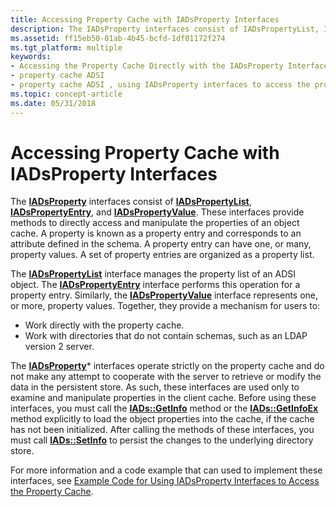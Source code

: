 ```yaml
---
title: Accessing Property Cache with IADsProperty Interfaces
description: The IADsProperty interfaces consist of IADsPropertyList, IADsPropertyEntry, and IADsPropertyValue.
ms.assetid: ff15eb50-01ab-4b45-bcfd-1df01172f274
ms.tgt_platform: multiple
keywords:
- Accessing the Property Cache Directly with the IADsProperty Interfaces ADSI
- property cache ADSI
- property cache ADSI , using IADsProperty interfaces to access the property cache
ms.topic: concept-article
ms.date: 05/31/2018
---
```


# Accessing Property Cache with IADsProperty Interfaces

The [**IADsProperty**](/windows/desktop/api/Iads/nn-iads-iadsproperty) interfaces consist of [**IADsPropertyList**](/windows/desktop/api/Iads/nn-iads-iadspropertylist), [**IADsPropertyEntry**](/windows/desktop/api/Iads/nn-iads-iadspropertyentry), and [**IADsPropertyValue**](/windows/desktop/api/Iads/nn-iads-iadspropertyvalue). These interfaces provide methods to directly access and manipulate the properties of an object cache. A property is known as a property entry and corresponds to an attribute defined in the schema. A property entry can have one, or many, property values. A set of property entries are organized as a property list.

The [**IADsPropertyList**](/windows/desktop/api/Iads/nn-iads-iadspropertylist) interface manages the property list of an ADSI object. The [**IADsPropertyEntry**](/windows/desktop/api/Iads/nn-iads-iadspropertyentry) interface performs this operation for a property entry. Similarly, the [**IADsPropertyValue**](/windows/desktop/api/Iads/nn-iads-iadspropertyvalue) interface represents one, or more, property values. Together, they provide a mechanism for users to:

-   Work directly with the property cache.
-   Work with directories that do not contain schemas, such as an LDAP version 2 server.

The [**IADsProperty**](/windows/desktop/api/Iads/nn-iads-iadsproperty)\* interfaces operate strictly on the property cache and do not make any attempt to cooperate with the server to retrieve or modify the data in the persistent store. As such, these interfaces are used only to examine and manipulate properties in the client cache. Before using these interfaces, you must call the [**IADs::GetInfo**](/windows/desktop/api/Iads/nf-iads-iads-getinfo) method or the [**IADs::GetInfoEx**](/windows/desktop/api/Iads/nf-iads-iads-getinfoex) method explicitly to load the object properties into the cache, if the cache has not been initialized. After calling the methods of these interfaces, you must call [**IADs::SetInfo**](/windows/desktop/api/Iads/nf-iads-iads-setinfo) to persist the changes to the underlying directory store.

For more information and a code example that can used to implement these interfaces, see [Example Code for Using IADsProperty Interfaces to Access the Property Cache](example-code-for-using-iadsproperty-interfaces-to-access-the-property-cache.md).

 

 




